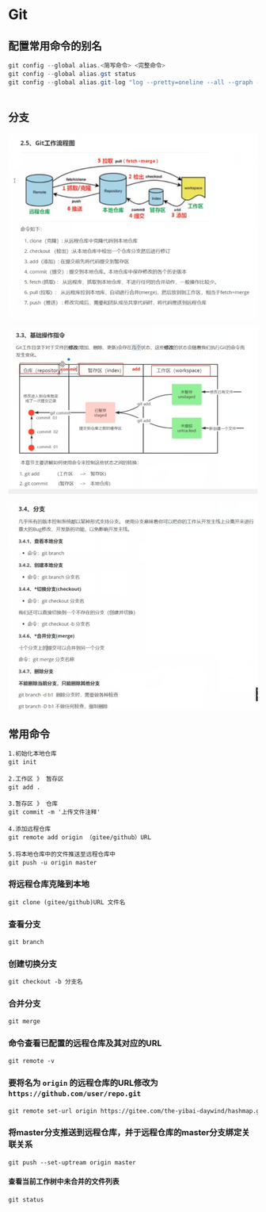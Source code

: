 # Git

## 配置常用命令的别名

```java
git config --global alias.<简写命令> <完整命令>
git config --global alias.gst status
git config --global alias.git-log "log --pretty=oneline --all --graph --abbrev-commit"
    
```



## 分支

![image-20240130181145286](../java/img/image-20240130181145286.png)

![image-20240129191502669](../java/img/image-20240129191502669.png)

![image-20240129191431405](../java/img/image-20240129191431405.png)

## 常用命令

```xml
1.初始化本地仓库
git init

2.工作区 》 暂存区	
git add .

3.暂存区 》 仓库 	
git commit -m '上传文件注释'

4.添加远程仓库
git remote add origin （gitee/github）URL

5.将本地仓库中的文件推送至远程仓库中
git push -u origin master


```

### 将远程仓库克隆到本地

```xml
git clone (gitee/github)URL 文件名
```

### 查看分支

```xml
git branch
```

### 创建切换分支

```xml
git checkout -b 分支名
```

### 合并分支

```xml
git merge
```

### 命令查看已配置的远程仓库及其对应的URL

```xml
git remote -v
```

### 要将名为 `origin` 的远程仓库的URL修改为 `https://github.com/user/repo.git`

```xml
git remote set-url origin https://gitee.com/the-yibai-daywind/hashmap.git
```

### 将master分支推送到远程仓库，并于远程仓库的master分支绑定关联关系

```xml
git push --set-uptream origin master
```

#### 查看当前工作树中未合并的文件列表

```xml	
git status
```

